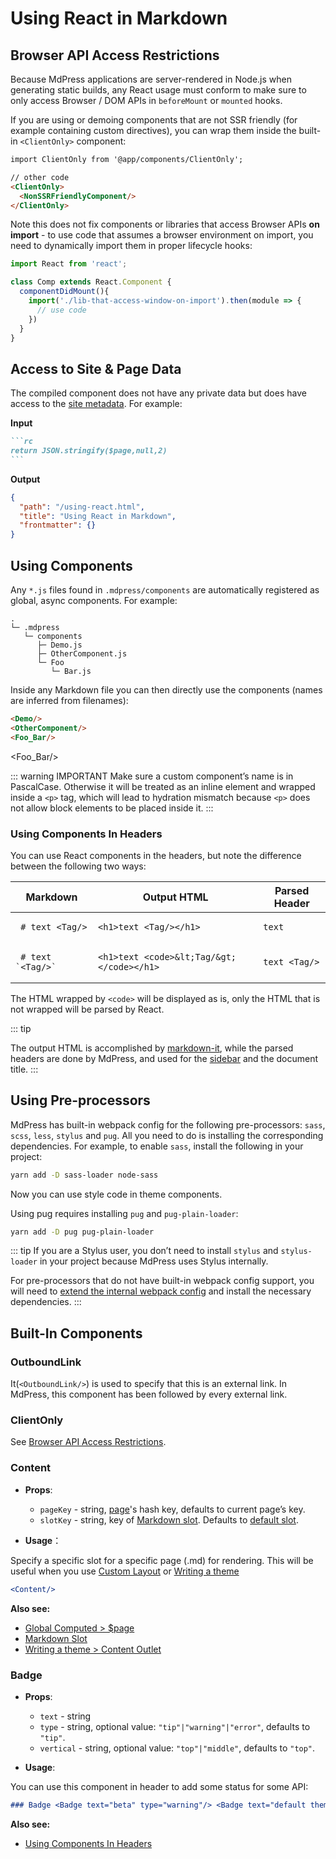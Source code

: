 # Using React in Markdown

## Browser API Access Restrictions

Because MdPress applications are server-rendered in Node.js when generating static builds, any React usage must conform to make sure to only access Browser / DOM APIs in `beforeMount` or `mounted` hooks.

If you are using or demoing components that are not SSR friendly (for example containing custom directives), you can wrap them inside the built-in `<ClientOnly>` component:

``` md
import ClientOnly from '@app/components/ClientOnly';

// other code
<ClientOnly>
  <NonSSRFriendlyComponent/>
</ClientOnly>
```

Note this does not fix components or libraries that access Browser APIs **on import** - to use code that assumes a browser environment on import, you need to dynamically import them in proper lifecycle hooks:

``` jsx
import React from 'react';

class Comp extends React.Component {
  componentDidMount(){
    import('./lib-that-access-window-on-import').then(module => {
      // use code
    })
  }
}
```

## Access to Site & Page Data

The compiled component does not have any private data but does have access to the [site metadata](../theme/writing-a-theme.md#site-and-page-metadata). For example:

**Input**

````` md
```rc
return JSON.stringify($page,null,2)
```
`````

**Output**

``` json
{
  "path": "/using-react.html",
  "title": "Using React in Markdown",
  "frontmatter": {}
}
```

## Using Components

Any `*.js` files found in `.mdpress/components` are automatically registered as global, async components. For example:

```
.
└─ .mdpress
   └─ components
      ├─ Demo.js
      ├─ OtherComponent.js
      └─ Foo
         └─ Bar.js
```

Inside any Markdown file you can then directly use the components (names are inferred from filenames):

``` md
<Demo/>
<OtherComponent/>
<Foo_Bar/>
```

<Demo/>

<OtherComponent/>

<Foo_Bar/>

::: warning IMPORTANT
Make sure a custom component’s name is in PascalCase. Otherwise it will be treated as an inline element and wrapped inside a `<p>` tag, which will lead to hydration mismatch because `<p>` does not allow block elements to be placed inside it.
:::

### Using Components In Headers

You can use React components in the headers, but note the difference between the following two ways:

| Markdown | Output HTML | Parsed Header |
|--------|-------------|----------------|
| <pre v-pre><code> # text &lt;Tag/&gt; </code></pre> | `<h1>text <Tag/></h1>` | `text` |
| <pre v-pre><code> # text \`&lt;Tag/&gt;\` </code></pre> | `<h1>text <code>&lt;Tag/&gt;</code></h1>` | `text <Tag/>` |

The HTML wrapped by `<code>` will be displayed as is, only the HTML that is not wrapped will be parsed by React.

::: tip

The output HTML is accomplished by [markdown-it](https://github.com/markdown-it/markdown-it), while the parsed headers are done by MdPress, and used for the [sidebar](../theme/default-theme-config.md#sidebar) and the document title.
:::

## Using Pre-processors

MdPress has built-in webpack config for the following pre-processors: `sass`, `scss`, `less`, `stylus` and `pug`. All you need to do is installing the corresponding dependencies. For example, to enable `sass`, install the following in your project:

``` bash
yarn add -D sass-loader node-sass
```

Now you can use style code in theme components.

Using pug requires installing `pug` and `pug-plain-loader`:

``` bash
yarn add -D pug pug-plain-loader
```

::: tip
If you are a Stylus user, you don’t need to install `stylus` and `stylus-loader` in your project because MdPress uses Stylus internally.

For pre-processors that do not have built-in webpack config support, you will need to [extend the internal webpack config](../config/README.md#configurewebpack) and install the necessary dependencies.
:::

<!--
## Script & Style Hoisting

Sometimes you may need to apply some JavaScript or CSS only to the current page. In those cases, you can directly write root-level `<script>` or `<style>` blocks in the Markdown file, and they will be hoisted out of the compiled HTML and used as the `<script>` and `<style>` blocks for the resulting React single-file component.

<p class="demo" :class="$style.example"></p>

<style module>
.example {
  color: #41b883;
}
</style>

<script>
export default {
  props: ['slot-key'],
  mounted () {
    document.querySelector(`.${this.$style.example}`)
      .textContent = 'This is rendered by inline script and styled by inline CSS'
  }
}
</script>
-->

## Built-In Components

### OutboundLink <Badge text="stable"/>

It(`<OutboundLink/>`) is used to specify that this is an external link. In MdPress, this component has been followed by every external link.

### ClientOnly <Badge text="stable"/>

See [Browser API Access Restrictions](#browser-api-access-restrictions).

### Content

- **Props**:

  - `pageKey` - string, [page](./global-computed.md#page)'s hash key, defaults to current page’s key.
  - `slotKey` - string, key of [Markdown slot](./markdown-slot.md). Defaults to [default slot](./markdown-slot.md#default-slot-content).

- **Usage**：

Specify a specific slot for a specific page (.md) for rendering. This will be useful when you use [Custom Layout](../theme/default-theme-config.md#custom-layout-for-specific-pages) or [Writing a theme](../theme/writing-a-theme.md)

``` jsx
<Content/>
```

**Also see:**

- [Global Computed > $page](./global-computed.md#page)
- [Markdown Slot](./markdown-slot.md)
- [Writing a theme > Content Outlet](../theme/writing-a-theme.md#content-outlet)


### Badge <Badge text="beta" type="warning"/> <Badge text="default theme"/>

- **Props**:

  - `text` - string
  - `type` - string, optional value: `"tip"|"warning"|"error"`, defaults to `"tip"`.
  - `vertical` - string, optional value: `"top"|"middle"`, defaults to `"top"`.

- **Usage**:

You can use this component in header to add some status for some API:

``` md
### Badge <Badge text="beta" type="warning"/> <Badge text="default theme"/>
```

**Also see:**

- [Using Components In Headers](#using-components-in-headers)
